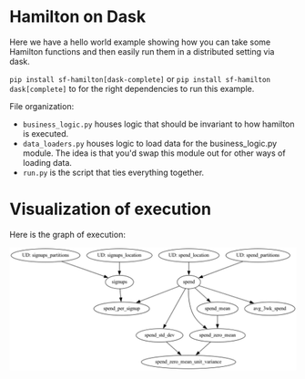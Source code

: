 # Hamilton on Dask

Here we have a hello world example showing how you can
take some Hamilton functions and then easily run them
in a distributed setting via dask.

`pip install sf-hamilton[dask-complete]`  or `pip install sf-hamilton dask[complete]` to for the right dependencies to run this example.

File organization:

* `business_logic.py` houses logic that should be invariant to how hamilton is executed.
* `data_loaders.py` houses logic to load data for the business_logic.py module. The
idea is that you'd swap this module out for other ways of loading data.
*  `run.py` is the script that ties everything together.

# Visualization of execution
Here is the graph of execution:

![hello_world_dask](hello_world_dask.png)
